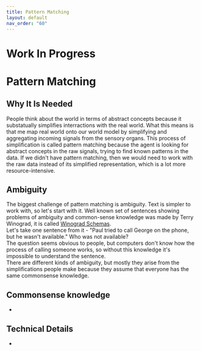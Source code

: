 ```yaml
---
title: Pattern Matching
layout: default
nav_order: "60"
---
```

# Work In Progress

# Pattern Matching

## Why It Is Needed
People think about the world in terms of abstract concepts because it substatually simplifies interractions with the real world. What this means is that me map real world onto our world model by simplifying and aggregating incoming signals from the sensory organs. 
This process of simplification is called pattern matching because the agent is looking for abstract concepts in the raw signals, trying to find known patterns in the data. If we didn't have pattern matching, then we would need to work with the raw data instead of its simplified representation, which is a lot more resource-intensive.

## Ambiguity
The biggest challenge of pattern matching is ambiguity. Text is simpler to work with, so let's start with it. Well known set of sentences showing problems of ambiguity and common-sense knowledge was made by Terry Winograd, it is called [Winograd Schemas](https://cs.nyu.edu/~davise/papers/WSOld.html).  
Let's take one sentence from it - "Paul tried to call George on the phone, but he wasn't available." Who was not available?  
The question seems obvious to people, but computers don't know how the process of calling someone works, so without this knowledge it's impossible to understand the sentence.  
There are different kinds of ambiguity, but mostly they arise from the simplifications people make because they assume that everyone has the same commonsense knowledge.

## Commonsense knowledge
-

## Technical Details
-

